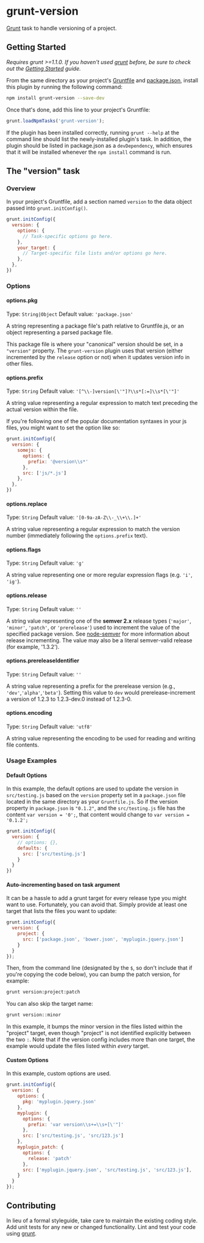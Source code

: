 # grunt-version

[Grunt][grunt] task to handle versioning of a project.

## Getting Started

_Requires grunt >=1.1.0. If you haven't used [grunt][] before, be sure to check out the [Getting Started][] guide._

From the same directory as your project's [Gruntfile][Getting Started] and [package.json][], install this plugin by running the following command:

```bash
npm install grunt-version --save-dev
```

Once that's done, add this line to your project's Gruntfile:

```js
grunt.loadNpmTasks('grunt-version');
```

If the plugin has been installed correctly, running `grunt --help` at the command line should list the newly-installed plugin's task. In addition, the plugin should be listed in package.json as a `devDependency`, which ensures that it will be installed whenever the `npm install` command is run.

[grunt]: http://gruntjs.com/
[Getting Started]: https://github.com/gruntjs/grunt/blob/devel/docs/getting_started.md
[package.json]: https://npmjs.org/doc/json.html

## The "version" task

### Overview

In your project's Gruntfile, add a section named `version` to the data object passed into `grunt.initConfig()`.

```js
grunt.initConfig({
  version: {
    options: {
      // Task-specific options go here.
    },
    your_target: {
      // Target-specific file lists and/or options go here.
    },
  },
})
```

### Options

#### options.pkg

Type: `String|Object`
Default value: `'package.json'`

A string representing a package file's path relative to Gruntfile.js, or an object representing a parsed package file.

This package file is where your "canonical" version should be set, in a `"version"` property. The `grunt-version` plugin uses that version (either incremented by the `release` option or not) when it updates version info in other files.


#### options.prefix

Type: `String`
Default value: `'[^\\-]version[\'"]?\\s*[:=]\\s*[\'"]'`

A string value representing a regular expression to match text preceding the actual version within the file.

If you're following one of the popular documentation syntaxes in your js files, you might want to set the option like so:

```js
grunt.initConfig({
  version: {
    somejs: {
      options: {
        prefix: '@version\\s*'
      },
      src: ['js/*.js']
    },
  },
})
```

#### options.replace

Type: `String`
Default value: `'[0-9a-zA-Z\\-_\\+\\.]+'`

A string value representing a regular expression to match the version number (immediately following the `options.prefix` text).

#### options.flags

Type: `String`
Default value: `'g'`

A string value representing one or more regular expression flags (e.g. `'i'`, `'ig'`).

#### options.release

Type: `String`
Default value: `''`

A string value representing one of the **semver 2.x** release types (`'major'`, `'minor'`, `'patch'`, or `'prerelease'`) used to increment the value of the specified package version. See [node-semver](https://github.com/isaacs/node-semver) for more information about release incrementing. The value may also be a literal semver-valid release (for example, '1.3.2').

#### options.prereleaseIdentifier

Type: `String`
Default value: `''`

A string value representing a prefix for the prerelease version (e.g., `'dev'`,`'alpha'`,`'beta'`). Setting this value to `dev` would prerelease-increment a version of 1.2.3 to 1.2.3-dev.0 instead of 1.2.3-0.

#### options.encoding

Type: `String`
Default value: `'utf8'`

A string value representing the encoding to be used for reading and writing file contents.

### Usage Examples

#### Default Options

In this example, the default options are used to update the version in `src/testing.js` based on the `version` property set in a `package.json` file located in the same directory as your `Gruntfile.js`. So if the version property in `package.json` is `"0.1.2"`, and the `src/testing.js` file has the content `var version = '0';`, that content would change to `var version = '0.1.2';`

```js
grunt.initConfig({
  version: {
    // options: {},
    defaults: {
      src: ['src/testing.js']
    }
  }
})
```

#### Auto-incrementing based on task argument

It can be a hassle to add a grunt target for every release type you might want to use. Fortunately, you can avoid that. Simply provide at least one target that lists the files you want to update:

```js
grunt.initConfig({
  version: {
    project: {
      src: ['package.json', 'bower.json', 'myplugin.jquery.json']
    }
  }
});
```

Then, from the command line (designated by the `$`, so don't include that if you're copying the code below), you can bump the patch version, for example:

```bash
grunt version:project:patch
```

You can also skip the target name:

```bash
grunt version::minor
```

In this example, it bumps the minor version in the files listed within the "project" target, even though "project" is not identified explicitly between the two `:`. Note that if the version config includes more than one target, the example would update the files listed within *every* target.

#### Custom Options

In this example, custom options are used.

```js
grunt.initConfig({
  version: {
    options: {
      pkg: 'myplugin.jquery.json'
    },
    myplugin: {
      options: {
        prefix: 'var version\\s+=\\s+[\'"]'
      },
      src: ['src/testing.js', 'src/123.js']
    },
    myplugin_patch: {
      options: {
        release: 'patch'
      },
      src: ['myplugin.jquery.json', 'src/testing.js', 'src/123.js'],
    }
  }
});
```

## Contributing

In lieu of a formal styleguide, take care to maintain the existing coding style. Add unit tests for any new or changed functionality. Lint and test your code using [grunt][].
